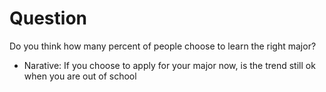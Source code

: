 # Question
Do you think how many percent of people choose to learn the right major?
- Narative: If you choose to apply for your major now, is the trend still ok when you are out of school